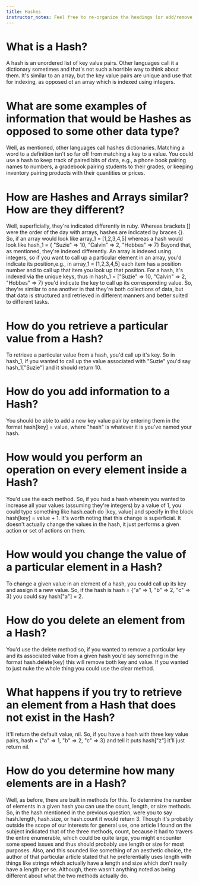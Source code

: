 ```yaml
---
title: Hashes
instructor_notes: Feel free to re-organize the headings (or add/remove headings) below. We included the headings for your benefit, but it's 100% fine if you want to write your responses in some different structure.
---
```


# What is a Hash?

A hash is an unordered list of key value pairs.  Other languages call it a dictionary sometimes and that's not such a horrible way to think about them.  It's similar to an array, but the key value pairs are unique and use that for indexing, as opposed ot an array which is indexed using integers.  

# What are some examples of information that would be Hashes as opposed to some other data type?

Well, as mentioned, other languages call hashes dictionaries.  Matching a word to a definition isn't so far off from matching a key to a value.  You could use a hash to keep track of paired bits of data, e.g., a phone book pairing names to numbers, a gradebook pairing students to their grades, or keeping inventory pairing products with their quantities or prices.

# How are Hashes and Arrays similar? How are they different?

Well, superficially, they're indicated differently in ruby.  Whereas brackets [] were the order of the day with arrays, hashes are indicated by braces {}.  So, if an array would look like array_1 = [1,2,3,4,5] whereas a hash would look like hash_1 = { "Suzie" => 10, "Calvin" => 2, "Hobbes" => 7}  Beyond that, as mentioned, they're indexed differently.  An array is indexed using integers, so if you want to call up a particular element in an array, you'd indicate its position,e.g., in array_1 = [1,2,3,4,5] each item has a position number and to call up that item you look up that position.  For a hash, it's indexed via the unique keys, thus in hash_1 = ["Suzie" => 10, "Calvin" => 2, "Hobbes" => 7} you'd indicate the key to call up its corresponding value. So, they're similar to one another in that they're both collections of data, but that data is structured and retrieved in different manners and better suited to different tasks.

# How do you retrieve a particular value from a Hash?

To retrieve a particular value from a hash, you'd call up it's key.  So in hash_1, if you wanted to call up the value associated with "Suzie" you'd say hash_1["Suzie"] and it should return 10.

# How do you add information to a Hash?

You should be able to add a new key value pair by entering them in the format hash[key] = value, where "hash" is whatever it is you've named your hash.

# How would you perform an operation on every element inside a Hash?

You'd use the each method.  So, if you had a hash wherein you wanted to increase all your values (assuming they're integers) by a value of 1, you could type something like hash.each do |key, value| and specify in the block hash[key] = value  + 1.  It's worth noting that this change is superficial.  It doesn't actually change the values in the hash, it just performs a given action or set of actions on them.

# How would you change the value of a particular element in a Hash?

To change a given value in an element of a hash, you could call up its key and assign it a new value.  So, if the hash is hash = {"a" => 1, "b" => 2, "c" => 3} you could say hash["a"] = 2.

# How do you delete an element from a Hash?

You'd use the delete method so, if you wanted to remove a particular key and its associated value from a given hash you'd say something in the format hash.delete(key) this will remove both key and value.  If you wanted to just nuke the whole thing you could use the clear method.

# What happens if you try to retrieve an element from a Hash that does not exist in the Hash?

It'll return the default value, nil.  So, if you have a hash with three key value pairs, hash = {"a" => 1, "b" => 2, "c" => 3} and tell it puts hash["z"] it'll just return nil.

# How do you determine how many elements are in a Hash?

Well, as before, there are built in methods for this.  To determine the number of elements in a given hash you can use the count, length, or size methods.  So, in the hash mentioned in the previous question, were you to say hash.length, hash.size, or hash.count it would return 3.  Though it's probably outside the scope of our interests for general use, one article I found on the subject indicated that of the three methods, count, because it had to travers the entire enumerable, which could be quite large, you might encounter some speed issues and thus should probably use length or size for most purposes.  Also, and this sounded like something of an aesthetic choice, the author of that particular article stated that he preferentially uses length with things like strings which actually have a length and size which don't really have a length per se.  Although, there wasn't anything noted as being different about what the two methods actually do.
